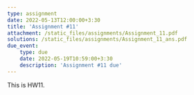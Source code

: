 ```yaml
---
type: assignment
date: 2022-05-13T12:00:00+3:30
title: 'Assignment #11'
attachment: /static_files/assignments/Assignment_11.pdf
solutions: /static_files/assignments/Assignment_11_ans.pdf
due_event: 
    type: due
    date: 2022-05-19T10:59:00+3:30
    description: 'Assignment #11 due'
---
```

This is HW11.
